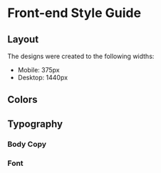 # Front-end Style Guide

## Layout

The designs were created to the following widths:

- Mobile: 375px
- Desktop: 1440px

## Colors



## Typography

### Body Copy


### Font


